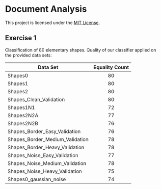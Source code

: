 # Document Analysis

This project is licensed under the [MIT License](https://github.com/simplay/document_analysis/blob/master/LICENSE).

## Exercise 1
Classification of 80 elementary shapes.
Quality of our classifier applied on the provided data sets:

| Data Set        | Equality Count           | 
| ------------- |:-------------:| 
| Shapes0      | 80 | 
| Shapes1 | 80      | 
| Shapes2 | 80      | 
| Shapes_Clean_Validation | 80      | 
| Shapes1N1 | 72      | 
| Shapes2N2A | 77      | 
| Shapes2N2B | 76      | 
| Shapes_Border_Easy_Validation | 76      | 
| Shapes_Border_Medium_Validation | 78      | 
| Shapes_Border_Heavy_Validation | 78      | 
| Shapes_Noise_Easy_Validation | 77      | 
| Shapes_Noise_Medium_Validation | 78      | 
| Shapes_Noise_Heavy_Validation | 75      | 
| Shapes0_gaussian_noise      | 74      |
